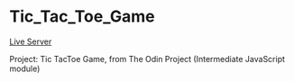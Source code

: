 # Tic_Tac_Toe_Game

<a href="https://biandresen.github.io/Tic_Tac_Toe_Game/">Live Server<a/>

Project: Tic TacToe Game, from The Odin Project (Intermediate JavaScript module)
